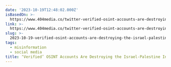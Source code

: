 ```yaml
---
date: '2023-10-19T12:48:02.000Z'
isBasedOn: >-
  https://www.404media.co/twitter-verified-osint-accounts-are-destroying-the-israel-palestine-information-ecosystem/
link: >-
  https://www.404media.co/twitter-verified-osint-accounts-are-destroying-the-israel-palestine-information-ecosystem/
slug: >-
  2023-10-19-verified-osint-accounts-are-destroying-the-israel-palestine-information-e
tags:
  - misinformation
  - social media
title: ‘Verified’ OSINT Accounts Are Destroying the Israel-Palestine Information E
---
```


